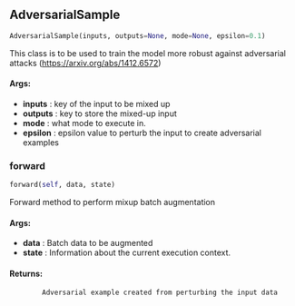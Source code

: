 ## AdversarialSample
```python
AdversarialSample(inputs, outputs=None, mode=None, epsilon=0.1)
```
This class is to be used to train the model more robust against adversarial attacks (https://arxiv.org/abs/1412.6572)

#### Args:

* **inputs** :  key of the input to be mixed up
* **outputs** :  key to store the mixed-up input
* **mode** :  what mode to execute in.
* **epsilon** :  epsilon value to perturb the input to create adversarial examples

### forward
```python
forward(self, data, state)
```
 Forward method to perform mixup batch augmentation

#### Args:

* **data** :  Batch data to be augmented
* **state** :  Information about the current execution context.

#### Returns:
            Adversarial example created from perturbing the input data        